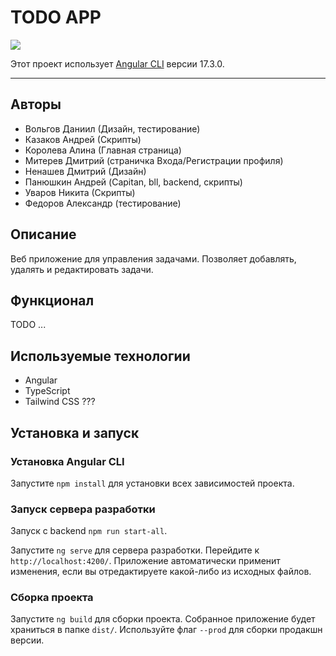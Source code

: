 # TODO APP

![](https://img.shields.io/badge/Code-Angular-informational?style=flat&logo=angular&color=CC342D)

Этот проект использует [Angular CLI](https://github.com/angular/angular-cli) версии 17.3.0.

---

## Авторы

- Вольгов Даниил (Дизайн, тестирование)
- Казаков Андрей (Скрипты)
- Королева Алина (Главная страница)
- Митерев Дмитрий (страничка Входа/Регистрации профиля)
- Ненашев Дмитрий (Дизайн)
- Панюшкин Андрей (Capitan, bll, backend, скрипты)
- Уваров Никита (Скрипты)
- Федоров Александр (тестирование)

## Описание

Веб приложение для управления задачами. Позволяет добавлять, удалять и редактировать задачи.

## Функционал

TODO ...

## Используемые технологии

- Angular
- TypeScript
- Tailwind CSS ???

## Установка и запуск

### Установка Angular CLI

Запустите `npm install` для установки всех зависимостей проекта.

### Запуск сервера разработки

Запуск с backend `npm run start-all`.

Запустите `ng serve` для сервера разработки. Перейдите к `http://localhost:4200/`. 
Приложение автоматически применит изменения, если вы отредактируете какой-либо из исходных файлов.

### Сборка проекта

Запустите `ng build` для сборки проекта. Собранное приложение будет храниться в папке `dist/`. Используйте флаг `--prod` для сборки продакшн версии.
